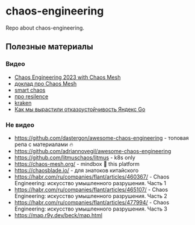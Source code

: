 # chaos-engineering

Repo about chaos-engineering.

## Полезные материалы

### Видео

* [Chaos Engineering 2023 with Chaos Mesh](https://youtu.be/dlgQXrDfqzs?si=Jy8K0V36OlsChh7t)
* [доклад про Chaos Mesh](https://www.youtube.com/watch?v=C92J2n-Xmag)
* [smart chaos](https://www.youtube.com/watch?v=1HapyDruZeU)
* [про resilence](https://www.youtube.com/watch?v=HQo2pwi3bbY&ab_channel=RndTech)
* [kraken](https://www.youtube.com/watch?v=wJ2u4UNbGVE)
* [Как мы вырастили отказоустойчивость Яндекс Go](https://devopsconf.io/moscow/2024/abstracts/11482)

### Не видео

* <https://github.com/dastergon/awesome-chaos-engineering> - топовая репа с материалами 🔥
* <https://github.com/adriannovegil/awesome-chaos-engineering>
* <https://github.com/litmuschaos/litmus> - k8s only
* <https://chaos-mesh.org/> - mindbox 💚 this platform
* <https://chaosblade.io/> - для знатоков китайского
* <https://habr.com/ru/companies/flant/articles/460367/> - Chaos Engineering: искусство умышленного разрушения. Часть 1
* <https://habr.com/ru/companies/flant/articles/465107/> - Chaos Engineering: искусство умышленного разрушения. Часть 2
* <https://habr.com/ru/companies/flant/articles/477994/> - Chaos Engineering: искусство умышленного разрушения. Часть 3
* <https://map.r9y.dev/beck/map.html>
